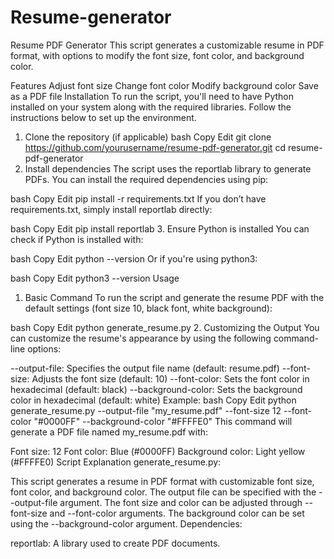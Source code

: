 # Resume-generator

Resume PDF Generator
This script generates a customizable resume in PDF format, with options to modify the font size, font color, and background color.

Features
Adjust font size
Change font color
Modify background color
Save as a PDF file
Installation
To run the script, you'll need to have Python installed on your system along with the required libraries. Follow the instructions below to set up the environment.

1. Clone the repository (if applicable)
bash
Copy
Edit
git clone https://github.com/yourusername/resume-pdf-generator.git
cd resume-pdf-generator
2. Install dependencies
The script uses the reportlab library to generate PDFs. You can install the required dependencies using pip:

bash
Copy
Edit
pip install -r requirements.txt
If you don’t have requirements.txt, simply install reportlab directly:

bash
Copy
Edit
pip install reportlab
3. Ensure Python is installed
You can check if Python is installed with:

bash
Copy
Edit
python --version
Or if you're using python3:

bash
Copy
Edit
python3 --version
Usage
1. Basic Command
To run the script and generate the resume PDF with the default settings (font size 10, black font, white background):

bash
Copy
Edit
python generate_resume.py
2. Customizing the Output
You can customize the resume's appearance by using the following command-line options:

--output-file: Specifies the output file name (default: resume.pdf)
--font-size: Adjusts the font size (default: 10)
--font-color: Sets the font color in hexadecimal (default: black)
--background-color: Sets the background color in hexadecimal (default: white)
Example:
bash
Copy
Edit
python generate_resume.py --output-file "my_resume.pdf" --font-size 12 --font-color "#0000FF" --background-color "#FFFFE0"
This command will generate a PDF file named my_resume.pdf with:

Font size: 12
Font color: Blue (#0000FF)
Background color: Light yellow (#FFFFE0)
Script Explanation
generate_resume.py:

This script generates a resume in PDF format with customizable font size, font color, and background color.
The output file can be specified with the --output-file argument.
The font size and color can be adjusted through --font-size and --font-color arguments.
The background color can be set using the --background-color argument.
Dependencies:

reportlab: A library used to create PDF documents.
